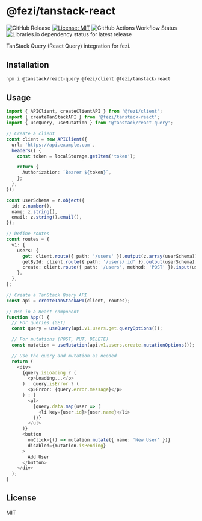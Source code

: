 # @fezi/tanstack-react

![GitHub Release](https://img.shields.io/github/v/release/johngerome/fezi)
[![License: MIT](https://img.shields.io/badge/license-MIT-blue.svg)](./LICENSE)
![GitHub Actions Workflow Status](https://img.shields.io/github/actions/workflow/status/johngerome/fezi/publish.yml)
![Libraries.io dependency status for latest release](https://img.shields.io/librariesio/release/npm/%40fezi%2Ftanstack-react)

TanStack Query (React Query) integration for fezi.

## Installation

```bash
npm i @tanstack/react-query @fezi/client @fezi/tanstack-react
```

## Usage

```typescript
import { APIClient, createClientAPI } from '@fezi/client';
import { createTanStackAPI } from '@fezi/tanstack-react';
import { useQuery, useMutation } from '@tanstack/react-query';

// Create a client
const client = new APIClient({
  url: 'https://api.example.com',
  headers() {
    const token = localStorage.getItem('token');

    return {
      Authorization: `Bearer ${token}`,
    };
  },
});

const userSchema = z.object({
  id: z.number(),
  name: z.string(),
  email: z.string().email(),
});

// Define routes
const routes = {
  v1: {
    users: {
      get: client.route({ path: '/users' }).output(z.array(userSchema)),
      getById: client.route({ path: '/users/:id' }).output(userSchema),
      create: client.route({ path: '/users', method: 'POST' }).input(userSchema.omit({ id: true })),
    },
  },
};

// Create a TanStack Query API
const api = createTanStackAPI(client, routes);

// Use in a React component
function App() {
  // For queries (GET)
  const query = useQuery(api.v1.users.get.queryOptions());

  // For mutations (POST, PUT, DELETE)
  const mutation = useMutation(api.v1.users.create.mutationOptions());

  // Use the query and mutation as needed
  return (
    <div>
      {query.isLoading ? (
        <p>Loading...</p>
      ) : query.isError ? (
        <p>Error: {query.error.message}</p>
      ) : (
        <ul>
          {query.data.map(user => (
            <li key={user.id}>{user.name}</li>
          ))}
        </ul>
      )}
      <button
        onClick={() => mutation.mutate({ name: 'New User' })}
        disabled={mutation.isPending}
      >
        Add User
      </button>
    </div>
  );
}
```

## License

MIT
